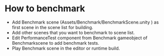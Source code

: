 # How to benchmark

* Add Benchmark scene (Assets/Benchmark/BenchmarkScene.unity ) as first scene in the scene list for building.
* Add other scenes that you want to benchmark to scene list.
* Edit PerformanceTest component from Benchmark gameobject of Benchmarkscene to add benchmark tests.
* Play Benchmark scene in the editor or runtime build.
